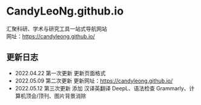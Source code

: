 # CandyLeoNg.github.io

汇聚科研、学术与研究工具一站式导航网站  
网址：https://candyleong.github.io/


## 更新日志

- 2022.04.22 第一次更新 更新页面格式
- 2022.05.09 第二次更新 更新网址：https://candyleong.github.io/
- 2022.05.12 第三次更新 添加 汉译英翻译 DeepL、语法检查 Grammarly、计算机顶会/顶刊、图片背景消除
